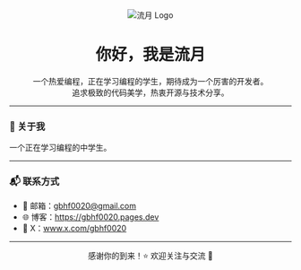 <div align="center">
  <img src="https://blog.786692.xyz/images/nav-logo.svg" alt="流月 Logo">
</div>

<h1 align="center">你好，我是流月 </h1>

<p align="center">
  一个热爱编程，正在学习编程的学生，期待成为一个厉害的开发者。<br/>
  追求极致的代码美学，热衷开源与技术分享。
</p>

---

### 🧩 关于我
一个正在学习编程的中学生。
<!--
- 🎯 专注于 **前端开发 / 全栈应用 / 创意项目**
- 💡 喜欢折腾各种新技术 & 开发小工具
- 🛠️ 当前使用：**JavaScript / TypeScript / Vue / React / Node.js**
- 📝 偶尔写写博客，记录技术与思考（可加博客链接）
- 🌱 目前正在学习：**Rust / Bun / WebAssembly**

---

### 🛠️ 技术栈

<div align="center">

![JavaScript](https://img.shields.io/badge/-JavaScript-F7DF1E?logo=javascript&logoColor=000)
![TypeScript](https://img.shields.io/badge/-TypeScript-3178C6?logo=typescript&logoColor=fff)
![Vue](https://img.shields.io/badge/-Vue-3eaf7c?logo=vue.js&logoColor=fff)
![React](https://img.shields.io/badge/-React-61DAFB?logo=react&logoColor=000)
![Node.js](https://img.shields.io/badge/-Node.js-43853D?logo=node.js&logoColor=fff)

</div>
-->
---

### 📬 联系方式

- 📧 邮箱：gbhf0020@gmail.com
- 🌐 博客：https://gbhf0020.pages.dev
- 💬 X：www.x.com/gbhf0020

---

<div align="center">
  感谢你的到来！⭐️ 欢迎关注与交流 🤝
</div>
